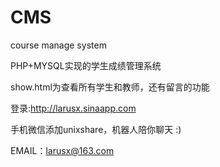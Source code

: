 CMS
===

course manage system

PHP+MYSQL实现的学生成绩管理系统

show.html为查看所有学生和教师，还有留言的功能

登录:http://larusx.sinaapp.com

手机微信添加unixshare，机器人陪你聊天 :)


EMAIL：larusx@163.com

